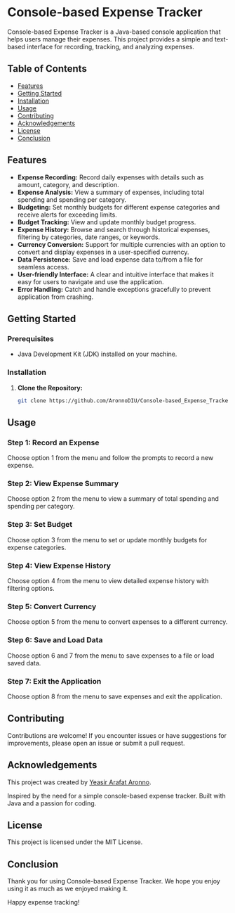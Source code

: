 # Console-based Expense Tracker

Console-based Expense Tracker is a Java-based console application that helps users manage their expenses. This project
provides a simple and text-based interface for recording, tracking, and analyzing expenses.

## Table of Contents

- [Features](#features)
- [Getting Started](#getting-started)
- [Installation](#installation)
- [Usage](#usage)
- [Contributing](#contributing)
- [Acknowledgements](#acknowledgements)
- [License](#license)
- [Conclusion](#conclusion)

## Features

- **Expense Recording:** Record daily expenses with details such as amount, category, and description.
- **Expense Analysis:** View a summary of expenses, including total spending and spending per category.
- **Budgeting:** Set monthly budgets for different expense categories and receive alerts for exceeding limits.
- **Budget Tracking:** View and update monthly budget progress.
- **Expense History:** Browse and search through historical expenses, filtering by categories, date ranges, or keywords.
- **Currency Conversion:** Support for multiple currencies with an option to convert and display expenses in a
  user-specified currency.
- **Data Persistence:** Save and load expense data to/from a file for seamless access.
- **User-friendly Interface:** A clear and intuitive interface that makes it easy for users to navigate and use the
  application.
- **Error Handling:** Catch and handle exceptions gracefully to prevent application from crashing.

## Getting Started

### Prerequisites

- Java Development Kit (JDK) installed on your machine.

### Installation

1. **Clone the Repository:**
   ```bash
   git clone https://github.com/AronnoDIU/Console-based_Expense_Tracker.git
   ```

## Usage

### Step 1: Record an Expense

Choose option 1 from the menu and follow the prompts to record a new expense.

### Step 2: View Expense Summary

Choose option 2 from the menu to view a summary of total spending and spending per category.

### Step 3: Set Budget

Choose option 3 from the menu to set or update monthly budgets for expense categories.

### Step 4: View Expense History

Choose option 4 from the menu to view detailed expense history with filtering options.

### Step 5: Convert Currency

Choose option 5 from the menu to convert expenses to a different currency.

### Step 6: Save and Load Data

Choose option 6 and 7 from the menu to save expenses to a file or load saved data.

### Step 7: Exit the Application

Choose option 8 from the menu to save expenses and exit the application.

## Contributing

Contributions are welcome! If you encounter issues or have suggestions for improvements,
please open an issue or submit a pull request.

## Acknowledgements

This project was created by [Yeasir Arafat Aronno](https://github.com/AronnoDIU).

Inspired by the need for a simple console-based expense tracker. Built with Java and a passion for coding.

## License

This project is licensed under the MIT License.

## Conclusion

Thank you for using Console-based Expense Tracker. We hope you enjoy using it as much as we enjoyed making it.

Happy expense tracking!